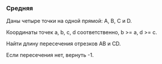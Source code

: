 ### Средняя

Даны четыре точки на одной прямой: A, B, C и D.

Координаты точек a, b, c, d соответственно, b >= a, d >= c.

Найти длину пересечения отрезков AB и CD.

Если пересечения нет, вернуть -1.
